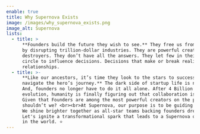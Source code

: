 ```yaml
---
enable: true
title: Why Supernova Exists
image: /images/why_supernova_exists.png
image_alt: Supernova
lists:
  - title: >
      **Founders build the future they wish to see.** They free us from our past
      by disrupting trillion-dollar industries. They are powerful creators or
      destroyers. They don’t have all the answers. They let few in their inner
      circle to influence decisions. Decisions that make or break realities and
      relationships.
  - title: >-
      **Like our ancestors, it’s time they look to the stars to successfully
      navigate the hero’s journey.** The dark side of startup life is no joke.
      And, founders no longer have to do it all alone. After 4 Billion years of
      evolution, humanity is finally figuring out that collaboration is key.
      Given that Founders are among the most powerful creators on the planet,
      shouldn’t we? <br><br>At Supernova, our purpose is to be guiding lights.
      We shine brighter together as all-star teams backing founders dreams.
      Let's ignite a transformational spark that leads to a Supernova of impact
      in the world. ⭐
---
```


